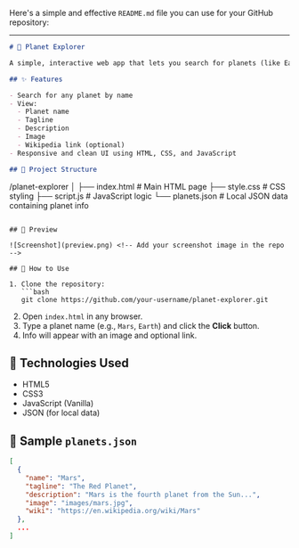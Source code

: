 Here's a simple and effective `README.md` file you can use for your GitHub repository:

---

```markdown
# 🌌 Planet Explorer

A simple, interactive web app that lets you search for planets (like Earth, Mars, etc.) and view their image, tagline, description, and a Wikipedia link — all using local JSON data.

## ✨ Features

- Search for any planet by name
- View:
  - Planet name
  - Tagline
  - Description
  - Image
  - Wikipedia link (optional)
- Responsive and clean UI using HTML, CSS, and JavaScript

## 📂 Project Structure

```

/planet-explorer
│
├── index.html       # Main HTML page
├── style.css        # CSS styling
├── script.js        # JavaScript logic
└── planets.json     # Local JSON data containing planet info

````

## 📸 Preview

![Screenshot](preview.png) <!-- Add your screenshot image in the repo -->

## 🧪 How to Use

1. Clone the repository:
   ```bash
   git clone https://github.com/your-username/planet-explorer.git
````

2. Open `index.html` in any browser.
3. Type a planet name (e.g., `Mars`, `Earth`) and click the **Click** button.
4. Info will appear with an image and optional link.

## 🧠 Technologies Used

* HTML5
* CSS3
* JavaScript (Vanilla)
* JSON (for local data)

## 📁 Sample `planets.json`

```json
[
  {
    "name": "Mars",
    "tagline": "The Red Planet",
    "description": "Mars is the fourth planet from the Sun...",
    "image": "images/mars.jpg",
    "wiki": "https://en.wikipedia.org/wiki/Mars"
  },
  ...
]
```
